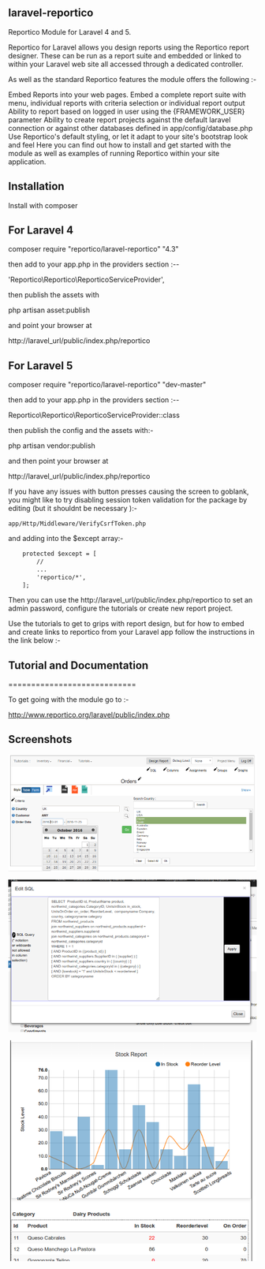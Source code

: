 ## laravel-reportico


Reportico Module for Laravel 4 and 5.

Reportico for Laravel allows you design reports using the Reportico report designer. These can be run as a report suite and embedded or linked to within your Laravel web site all accessed through a dedicated controller.

As well as the standard Reportico features the module offers the following :-

Embed Reports into your web pages. Embed a complete report suite with menu, individual reports with criteria selection or individual report output
Ability to report based on logged in user using the {FRAMEWORK_USER} parameter
Ability to create report projects against the default laravel connection or against other databases defined in app/config/database.php
Use Reportico's default styling, or let it adapt to your site's bootstrap look and feel
Here you can find out how to install and get started with the module as well as examples of running Reportico within your site application.

## Installation


Install with composer 

For Laravel 4
-------------

composer require "reportico/laravel-reportico"  "4.3" 

then add to your app.php in the providers section :--

'Reportico\Reportico\ReporticoServiceProvider',

then publish the assets with

php artisan asset:publish

and point your browser at

http://laravel_url/public/index.php/reportico


For Laravel 5
-------------

composer require "reportico/laravel-reportico"  "dev-master" 

then add to your app.php in the providers section :--

Reportico\Reportico\ReporticoServiceProvider::class 

then publish the config and the assets with:-

php artisan vendor:publish



and then point your browser at

http://laravel_url/public/index.php/reportico


If you have any issues with button presses causing the screen to goblank, you might like to try disabling session token validation for the package by editing (but it shouldnt be necessary ):-

```
app/Http/Middleware/VerifyCsrfToken.php
```

and adding into the $except array:-

```
    protected $except = [
        //
        ...
        'reportico/*',
    ];
```

Then you can use the http://laravel_url/public/index.php/reportico to set an admin password, configure the tutorials or create new report project.

Use the tutorials to get to grips with report design, but for how to embed and create links to reportico from your Laravel app follow the instructions in the link below :-

## Tutorial and Documentation
============================

To get going with the module go to :-

http://www.reportico.org/laravel/public/index.php



## Screenshots


![Criteria Page](/images/reportico_prepare.png?raw=true "Criteria Page")


![Edit Query Page](/images/reportico_sql.png?raw=true "Edit Query Page")


![Report Output Page](/images/reportico_output.png?raw=true "Report Output Page")
